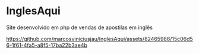 # InglesAqui
Site desenvolvido em php de vendas de apostilas em inglês


https://github.com/marcosviniciusjau/InglesAqui/assets/82465988/15c06d56-1f61-4fa5-a8f5-17ba22b3ae4b

